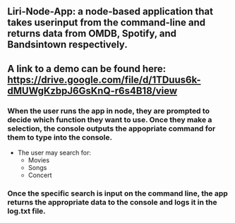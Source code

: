 ## Liri-Node-App: a node-based application that takes userinput from the command-line and returns data from OMDB, Spotify, and Bandsintown respectively.
## A link to a demo can be found here: https://drive.google.com/file/d/1TDuus6k-dMUWgKzbpJ6GsKnQ-r6s4B18/view
### When the user runs the app in node, they are prompted to decide which function they want to use. Once they make a selection, the console outputs the appopriate command for them to type into the console.
* The user may search for:
    * Movies
    * Songs
    * Concert
### Once the specific search is input on the command line, the app returns the appropriate data to the console and logs it in the log.txt file.
